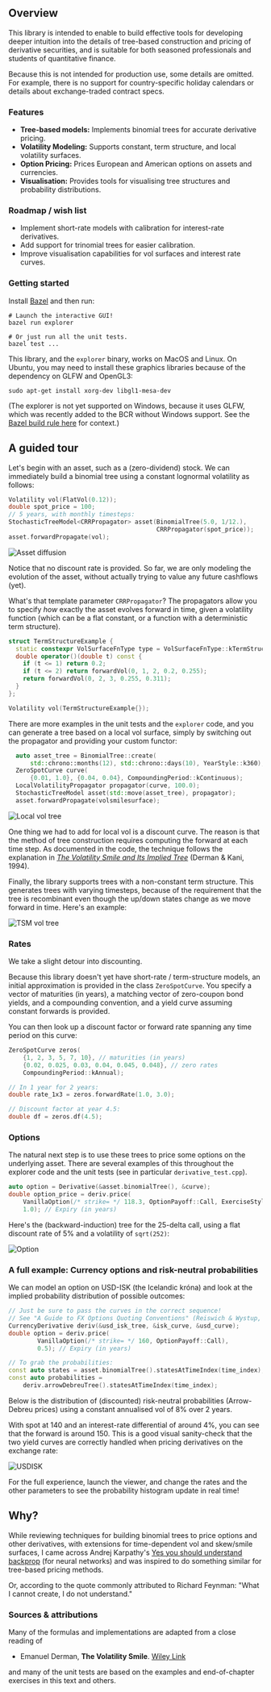 ## Overview

This library is intended to enable to build effective tools for developing deeper intuition into the details of tree-based construction and pricing of derivative securities, and is suitable for both seasoned professionals and students of quantitative finance.

Because this is not intended for production use, some details are omitted. For example, there is no support for country-specific holiday calendars or details about exchange-traded contract specs.

### Features

* **Tree-based models:** Implements binomial trees for accurate derivative pricing.
* **Volatility Modeling:** Supports constant, term structure, and local volatility surfaces.
* **Option Pricing:** Prices European and American options on assets and currencies.
* **Visualisation:** Provides tools for visualising tree structures and probability distributions.

### Roadmap / wish list

* Implement short-rate models with calibration for interest-rate derivatives.
* Add support for trinomial trees for easier calibration.
* Improve visualisation capabilities for vol surfaces and interest rate curves. 


### Getting started
Install [Bazel](https://bazel.build/install) and then run:
```shell
# Launch the interactive GUI!
bazel run explorer

# Or just run all the unit tests.
bazel test ...
```

This library, and the `explorer` binary, works on MacOS and Linux. On Ubuntu, you may need to install these graphics libraries because of the dependency on GLFW and OpenGL3:

`sudo apt-get install xorg-dev libgl1-mesa-dev`

(The explorer is not yet supported on Windows, because it uses GLFW, which was recently added to the BCR without Windows support. See the [Bazel build rule here](https://github.com/bazelbuild/bazel-central-registry/blob/main/modules/glfw/3.3.9/patches/add_build_file.patch) for context.)


## A guided tour

Let's begin with an asset, such as a (zero-dividend) stock. We can immediately build a binomial tree using a constant lognormal volatility as follows:

```c++
Volatility vol(FlatVol(0.12));
double spot_price = 100;
// 5 years, with monthly timesteps:
StochasticTreeModel<CRRPropagator> asset(BinomialTree(5.0, 1/12.),
                                         CRRPropagator(spot_price));
asset.forwardPropagate(vol);                               
```

![Asset diffusion](documentation/assets/crr_tree.png)

Notice that no discount rate is provided. So far, we are only modeling the evolution of the asset, without actually trying to value any future cashflows (yet).

What's that template parameter `CRRPropagator`? The propagators allow you to specify *how* exactly the asset evolves forward in time, given a volatility function (which can be a flat constant, or a function with a deterministic term structure).

```c++
struct TermStructureExample {
  static constexpr VolSurfaceFnType type = VolSurfaceFnType::kTermStructure;
  double operator()(double t) const {
    if (t <= 1) return 0.2;
    if (t <= 2) return forwardVol(0, 1, 2, 0.2, 0.255);
    return forwardVol(0, 2, 3, 0.255, 0.311);
  }
};

Volatility vol(TermStructureExample{});
```

There are more examples in the unit tests and the `explorer` code, and you can generate a tree based on a local vol surface, simply by switching out the propagator and providing your custom functor:

```c++
  auto asset_tree = BinomialTree::create(
      std::chrono::months(12), std::chrono::days(10), YearStyle::k360);
  ZeroSpotCurve curve(
      {0.01, 1.0}, {0.04, 0.04}, CompoundingPeriod::kContinuous);
  LocalVolatilityPropagator propagator(curve, 100.0);
  StochasticTreeModel asset(std::move(asset_tree), propagator);
  asset.forwardPropagate(volsmilesurface);
```

![Local vol tree](documentation/assets/local_vol_tree.png)

One thing we had to add for local vol is a discount curve. The reason is that the method of tree construction requires computing the forward at each time step. As documented in the code, the technique follows the explanation in [*The Volatility Smile and Its Implied Tree*](https://emanuelderman.com/the-volatility-smile-and-its-implied-tree/) (Derman & Kani, 1994).

Finally, the library supports trees with a non-constant term structure. This generates trees with varying timesteps, because of the requirement that the tree is recombinant even though the up/down states change as we move forward in time. Here's an example:

![TSM vol tree](documentation/assets/term_structure_vol.png)


### Rates

We take a slight detour into discounting. 

Because this library doesn't yet have short-rate / term-structure models, an initial approximation is provided in the class `ZeroSpotCurve`. You specify a vector of maturities (in years), a matching vector of zero-coupon bond yields, and a
compounding convention, and a yield curve assuming constant forwards is provided. 

You can then look up a discount factor or forward rate spanning any time period on this curve:

```c++
ZeroSpotCurve zeros(
    {1, 2, 3, 5, 7, 10}, // maturities (in years)
    {0.02, 0.025, 0.03, 0.04, 0.045, 0.048}, // zero rates
    CompoundingPeriod::kAnnual);

// In 1 year for 2 years:
double rate_1x3 = zeros.forwardRate(1.0, 3.0);

// Discount factor at year 4.5:
double df = zeros.df(4.5); 
```

### Options

The natural next step is to use these trees to price some options on the underlying asset. There are several examples of this throughout the explorer code and the unit tests (see in particular `derivative_test.cpp`).

```c++
auto option = Derivative(&asset.binomialTree(), &curve);
double option_price = deriv.price(
    VanillaOption(/* strike= */ 118.3, OptionPayoff::Call, ExerciseStyle::European), 
    1.0); // Expiry (in years)
```

Here's the (backward-induction) tree for the 25-delta call, using a flat discount rate of 5% and a volatility of `sqrt(252)`:

![Option](documentation/assets/option_basic.png)



### A full example: Currency options and risk-neutral probabilities

We can model an option on USD-ISK (the Icelandic króna) and look at the implied probability distribution of possible outcomes:

```c++
// Just be sure to pass the curves in the correct sequence!
// See "A Guide to FX Options Quoting Conventions" (Reiswich & Wystup, 2010)
CurrencyDerivative deriv(&usd_isk_tree, &isk_curve, &usd_curve);
double option = deriv.price(
        VanillaOption(/* strike= */ 160, OptionPayoff::Call),
        0.5); // Expiry (in years)

// To grab the probabilities:
const auto states = asset.binomialTree().statesAtTimeIndex(time_index);
const auto probabilities = 
    deriv.arrowDebreuTree().statesAtTimeIndex(time_index);
```

Below is the distribution of (discounted) risk-neutral probabilities (Arrow-Debreu prices) using a constant annualised vol of 8% over 2 years. 

With spot at 140 and an interest-rate differential of around 4%, you can see that the forward is around 150. This is a good visual sanity-check that the two yield curves are correctly handled when pricing derivatives on the exchange rate:

![USDISK](documentation/assets/probabilities_usd_isk.png)

For the full experience, launch the viewer, and change the rates and the other parameters to see the probability histogram update in real time!

## Why?

While reviewing techniques for building binomial trees to price options and other derivatives, with extensions for time-dependent vol and skew/smile surfaces, I came across Andrej Karpathy's [Yes you should understand backprop](https://karpathy.medium.com/yes-you-should-understand-backprop-e2f06eab496b) (for neural networks) and was inspired to do something similar for tree-based pricing methods.

Or, according to the quote commonly attributed to Richard Feynman: "What I cannot create, I do not understand."


### Sources & attributions

Many of the formulas and implementations are adapted from a close reading of 
* Emanuel Derman, **The Volatility Smile**. [Wiley Link](https://www.wiley.com/en-be/The+Volatility+Smile-p-9781118959169) 

and many of the unit tests are based on the examples and end-of-chapter exercises in this text and others.

